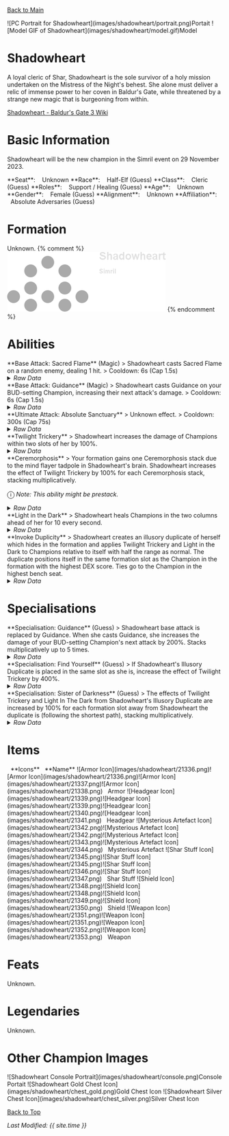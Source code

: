 [Back to Main](index.md)

<span class="championPortraitsRow">
    <span class="championPortraitsImage">
        ![PC Portrait for Shadowheart](images/shadowheart/portrait.png)Portait
    </span>
    <span class="championPortraitsImage">
        ![Model GIF of Shadowheart](images/shadowheart/model.gif)Model
    </span>
</span>

# Shadowheart

A loyal cleric of Shar, Shadowheart is the sole survivor of a holy mission undertaken on the Mistress of the Night's behest. She alone must deliver a relic of immense power to her coven in Baldur's Gate, while threatened by a strange new magic that is burgeoning from within.

[Shadowheart - Baldur's Gate 3 Wiki](https://bg3.wiki/wiki/Shadowheart)

# Basic Information

Shadowheart will be the new champion in the Simril event on 29 November 2023.

<span class="champStatsTableColumn">
    <span class="champStatsTableRow">
        <span class="champStatsTableInfoHeader">
            <span style="margin-right:4px;">**Seat**:</span>
        </span>
        <span class="champStatsTableInfoSmall">
            <span style="margin-left:8px;">Unknown</span>
        </span>
    </span>
    <span class="champStatsTableRow">
        <span class="champStatsTableInfoHeader">
            <span style="margin-right:4px;">**Race**:</span>
        </span>
        <span class="champStatsTableInfoSmall">
            <span style="margin-left:8px;">Half-Elf (Guess)</span>
        </span>
    </span>
    <span class="champStatsTableRow">
        <span class="champStatsTableInfoHeader">
            <span style="margin-right:4px;">**Class**:</span>
        </span>
        <span class="champStatsTableInfoSmall">
            <span style="margin-left:8px;">Cleric (Guess)</span>
        </span>
    </span>
    <span class="champStatsTableRow">
        <span class="champStatsTableInfoHeader">
            <span style="margin-right:4px;">**Roles**:</span>
        </span>
        <span class="champStatsTableInfoSmall">
            <span style="margin-left:8px;">Support / Healing (Guess)</span>
        </span>
    </span>
    <span class="champStatsTableRow">
        <span class="champStatsTableInfoHeader">
            <span style="margin-right:4px;">**Age**:</span>
        </span>
        <span class="champStatsTableInfoSmall">
            <span style="margin-left:8px;">Unknown</span>
        </span>
    </span>
    <span class="champStatsTableRow">
        <span class="champStatsTableInfoHeader">
            <span style="margin-right:4px;">**Gender**:</span>
        </span>
        <span class="champStatsTableInfoSmall">
            <span style="margin-left:8px;">Female (Guess)</span>
        </span>
    </span>
    <span class="champStatsTableRow">
        <span class="champStatsTableInfoHeader">
            <span style="margin-right:4px;">**Alignment**:</span>
        </span>
        <span class="champStatsTableInfoSmall">
            <span style="margin-left:8px;">Unknown</span>
        </span>
    </span>
    <span class="champStatsTableRow">
        <span class="champStatsTableInfoHeader">
            <span style="margin-right:4px;">**Affiliation**:</span>
        </span>
        <span class="champStatsTableInfoSmall">
            <span style="margin-left:8px;">Absolute Adversaries (Guess)</span>
        </span>
    </span>
</span>

# Formation

Unknown.
{% comment %}
<span class="formationBorder">
    ![Formation Layout](images/shadowheart/formation.png)
</span>
{% endcomment %}

# Abilities

<div markdown="1" class="abilityBorder"><div markdown="1" class="abilityBorderInner">
**Base Attack: Sacred Flame** (Magic)
> Shadowheart casts Sacred Flame on a random enemy, dealing 1 hit.  
> Cooldown: 6s (Cap 1.5s)
<details><summary><em>Raw Data</em></summary>
<p>
<pre>
{
    "description": "Shadowheart casts Sacred Flame on a random enemy, dealing 1 hit.",
    "long_description": "",
    "damage_modifier": 1,
    "damage_types": ["magic"],
    "graphic_id": 0,
    "target": "random",
    "aoe_radius": 0,
    "tags": ["ranged"],
    "num_targets": 1,
    "animations": [{
        "projectile_details": {
            "projectile_hit_graphic_id": 21569,
            "projectile_speed": 10000,
            "hash": "220b7624ef8bba01663706bfc0b44e70"
        },
        "hit_sound": 133,
        "shoot_sound": 164,
        "type": "ranged_attack",
        "projectile": "pd_generic_projectile",
        "shoot_frame": 10
    }],
    "name": "Sacred Flame",
    "cooldown": 6,
    "id": 701
}
</pre>
</p>
</details>
</div></div>
<div markdown="1" class="abilityBorder"><div markdown="1" class="abilityBorderInner">
**Base Attack: Guidance** (Magic)
> Shadowheart casts Guidance on your BUD-setting Champion, increasing their next attack's damage.  
> Cooldown: 6s (Cap 1.5s)
<details><summary><em>Raw Data</em></summary>
<p>
<pre>
{
    "description": "Shadowheart casts Guidance on your BUD-setting Champion, increasing their next attack's damage.",
    "long_description": "",
    "damage_modifier": 1,
    "damage_types": ["magic"],
    "graphic_id": 0,
    "target": "none",
    "aoe_radius": 0,
    "tags": ["ranged"],
    "num_targets": 0,
    "animations": [{
        "no_cooldown_display": false,
        "no_jump": true,
        "animation_sequence_name": "attack_b",
        "type": "melee_attack",
        "no_damage_display": true
    }],
    "name": "Guidance",
    "cooldown": 6,
    "id": 702
}
</pre>
</p>
</details>
</div></div>

<div markdown="1" class="abilityBorder"><div markdown="1" class="abilityBorderInner">
**Ultimate Attack: Absolute Sanctuary**
> Unknown effect.  
> Cooldown: 300s (Cap 75s)
<details><summary><em>Raw Data</em></summary>
<p>
<pre>
{
    "description": "",
    "long_description": "",
    "damage_modifier": 1,
    "damage_types": ["magic"],
    "graphic_id": 21370,
    "target": "all",
    "aoe_radius": 0,
    "tags": [
        "ranged",
        "ultimate"
    ],
    "num_targets": 0,
    "animations": [{
        "ultimate": "shadowheart",
        "type": "ultimate_attack"
    }],
    "name": "Absolute Sanctuary",
    "cooldown": 300,
    "id": 703
}
</pre>
</p>
</details>
</div></div>

<div markdown="1" class="abilityBorder"><div markdown="1" class="abilityBorderInner">
**Twilight Trickery**
> Shadowheart increases the damage of Champions within two slots of her by 100%.
<details><summary><em>Raw Data</em></summary>
<p>
<pre>
{
    "effect_keys": [{
        "effect_string": "hero_dps_multiplier_mult,100",
        "targets": [{
            "distance": 2,
            "type": "distance"
        }]
    }],
    "requirements": "",
    "description": {"desc": "Shadowheart increases the damage of Champions within two slots of her by $(amount)%."},
    "id": 1754,
    "flavour_text": "",
    "graphic_id": 21366,
    "properties": {
        "is_formation_ability": true,
        "owner_use_outgoing_description": false
    }
}
</pre>
</p>
</details>
</div></div>

<div markdown="1" class="abilityBorder"><div markdown="1" class="abilityBorderInner">
**Ceremorphosis**
> Your formation gains one Ceremorphosis stack due to the mind flayer tadpole in Shadowheart's brain. Shadowheart increases the effect of Twilight Trickery by 100% for each Ceremorphosis stack, stacking multiplicatively.

<span style="font-size:1.2em;">ⓘ</span> *Note: This ability might be prestack.*
<details><summary><em>Raw Data</em></summary>
<p>
<pre>
{
    "effect_keys": [
        {"effect_string": "pre_stack_amount,100"},
        {
            "amount_expr": "upgrade_amount(13276,0)",
            "stack_title": "Total Ceremorphosis Stacks",
            "amount_updated_listeners": ["slot_changed"],
            "stacks_multiply": true,
            "total_title": "Total Bonus",
            "off_when_benched": true,
            "show_bonus": true,
            "amount_func": "mult",
            "stack_func": "per_ceremorphosis_stacks",
            "effect_string": "buff_upgrade,0,13275",
            "desc_forced_order": 2
        },
        {
            "stack_title": "Shadowheart Ceremorphosis Stacks",
            "manual_stacking": true,
            "stacks_multiply": false,
            "off_when_benched": true,
            "outgoing_buffs": false,
            "effect_string": "shadowheart_ceremorphosis_stacks,1",
            "show_stacks": true,
            "desc_forced_order": 1
        }
    ],
    "requirements": "",
    "description": {"desc": "Your formation gains one Ceremorphosis stack due to the mind flayer tadpole in Shadowheart's brain. Shadowheart increases the effect of Twilight Trickery by $(amount)% for each Ceremorphosis stack, stacking multiplicatively."},
    "id": 1755,
    "flavour_text": "",
    "graphic_id": 21363,
    "properties": {
        "indexed_effect_properties": true,
        "retain_on_slot_changed": true,
        "is_formation_ability": true,
        "default_bonus_index": 0,
        "owner_use_outgoing_description": true,
        "per_effect_index_bonuses": true
    }
}
</pre>
</p>
</details>
</div></div>

<div markdown="1" class="abilityBorder"><div markdown="1" class="abilityBorderInner">
**Light in the Dark**
> Shadowheart heals Champions in the two columns ahead of her for 10 every second.
<details><summary><em>Raw Data</em></summary>
<p>
<pre>
{
    "effect_keys": [{
        "effect_string": "heal,10",
        "targets": ["next_two_col"]
    }],
    "requirements": "",
    "description": {"desc": "Shadowheart heals Champions in the two columns ahead of her for $(amount) every second."},
    "id": 1756,
    "flavour_text": "",
    "graphic_id": 21365,
    "properties": {
        "is_formation_ability": true,
        "owner_use_outgoing_description": false
    }
}
</pre>
</p>
</details>
</div></div>

<div markdown="1" class="abilityBorder"><div markdown="1" class="abilityBorderInner">
**Invoke Duplicity**
> Shadowheart creates an illusory duplicate of herself which hides in the formation and applies Twilight Trickery and Light in the Dark to Champions relative to itself with half the range as normal. The duplicate positions itself in the same formation slot as the Champion in the formation with the highest DEX score. Ties go to the Champion in the highest bench seat.
<details><summary><em>Raw Data</em></summary>
<p>
<pre>
{
    "effect_keys": [
        {
            "off_when_benched": true,
            "effect_string": "shadowheart_invoke_duplicity",
            "targets": ["self_slot"],
            "skip_effect_key_desc": true
        },
        {
            "amount_expr": "upgrade_amount(13275,0)",
            "off_when_benched": true,
            "effect_string": "hero_dps_multiplier_mult,0",
            "override_key_desc": "Twilight Trickery - Increases the damage of $target by $amount%",
            "targets": [{
                "distance": 1,
                "type": "distance"
            }]
        },
        {
            "amount_expr": "upgrade_amount(13277,0)",
            "off_when_benched": true,
            "effect_string": "heal,0",
            "override_key_desc": "Light In The Dark - Heals $target for $amount every second",
            "targets": ["next_col"]
        }
    ],
    "requirements": "",
    "description": {"desc": "Shadowheart creates an illusory duplicate of herself which hides in the formation and applies Twilight Trickery and Light in the Dark to Champions relative to itself with half the range as normal. The duplicate positions itself in the same formation slot as the Champion in the formation with the highest DEX score. Ties go to the Champion in the highest bench seat."},
    "id": 1757,
    "flavour_text": "",
    "graphic_id": 21364,
    "properties": {
        "indexed_effect_properties": true,
        "is_formation_ability": true,
        "use_owner_override": true,
        "owner_use_outgoing_description": false,
        "per_effect_index_bonuses": true
    }
}
</pre>
</p>
</details>
</div></div>

# Specialisations

<div markdown="1" class="abilityBorder"><div markdown="1" class="abilityBorderInner">
**Specialisation: Guidance** (Guess)
> Shadowheart base attack is replaced by Guidance. When she casts Guidance, she increases the damage of your BUD-setting Champion's next attack by 200%. Stacks multiplicatively up to 5 times.
<details><summary><em>Raw Data</em></summary>
<p>
<pre>
{
    "effect_keys": [
        {
            "stack_title": "Guidance Stacks",
            "stacks_multiply": true,
            "show_bonus": true,
            "effect_string": "do_nothing,200",
            "more_triggers": [{
                "action": {"type": "reset_stacks"},
                "trigger": "on_broadcast_stacks,shadowheart_guidance_trigger"
            }],
            "max_stacks": 5,
            "stacks_on_trigger": "owner_base_attack"
        },
        {"effect_string": "change_base_attack,702"},
        {
            "amount_expr": "upgrade_amount(13279,0)",
            "off_when_benched": true,
            "active_graphic_id": 21571,
            "effect_string": "hero_dps_multiplier_mult,0",
            "active_graphic_sort": "bottom",
            "targets": ["bud_setter"]
        },
        {
            "effect_string": "broadcast_on_trigger,shadowheart_guidance_trigger,pre_target_attack",
            "targets": ["bud_setter"],
            "skip_effect_key_desc": true
        }
    ],
    "requirements": "",
    "description": {"desc": "Shadowheart base attack is replaced by Guidance. When she casts Guidance, she increases the damage of your BUD-setting Champion's next attack by $(not_buffed amount)%. Stacks multiplicatively up to $(max_stacks) times."},
    "id": 1758,
    "flavour_text": "",
    "graphic_id": 0,
    "properties": {
        "indexed_effect_properties": true,
        "retain_on_slot_changed": true,
        "is_formation_ability": true,
        "default_bonus_index": 0,
        "owner_use_outgoing_description": true,
        "formation_circle_icon": false,
        "per_effect_index_bonuses": true
    }
}
</pre>
</p>
</details>
</div></div>

<div markdown="1" class="abilityBorder"><div markdown="1" class="abilityBorderInner">
**Specialisation: Find Yourself** (Guess)
> If Shadowheart's Illusory Duplicate is placed in the same slot as she is, increase the effect of Twilight Trickery by 400%.
<details><summary><em>Raw Data</em></summary>
<p>
<pre>
{
    "effect_keys": [{"effect_string": "buff_upgrade,400,13275"}],
    "requirements": [{"requirement": "shadowheart_is_duplicity_target"}],
    "description": {"desc": "If Shadowheart's Illusory Duplicate is placed in the same slot as she is, increase the effect of Twilight Trickery by $(amount)%."},
    "id": 1759,
    "flavour_text": "",
    "graphic_id": 0,
    "properties": {
        "is_formation_ability": true,
        "owner_use_outgoing_description": true,
        "formation_circle_icon": false
    }
}
</pre>
</p>
</details>
</div></div>

<div markdown="1" class="abilityBorder"><div markdown="1" class="abilityBorderInner">
**Specialisation: Sister of Darkness** (Guess)
> The effects of Twilight Trickery and Light In The Dark from Shadowheart's Illusory Duplicate are increased by 100% for each formation slot away from Shadowheart the duplicate is (following the shortest path), stacking multiplicatively.
<details><summary><em>Raw Data</em></summary>
<p>
<pre>
{
    "effect_keys": [{
        "amount_updated_listeners": [
            "slot_changed",
            "ability_score_changed"
        ],
        "stacks_multiply": true,
        "show_bonus": true,
        "amount_func": "mult",
        "stack_func": "shadowheart_invoke_duplicity_dist",
        "effect_string": "buff_upgrade,100,13278"
    }],
    "requirements": "",
    "description": {"desc": "The effects of Twilight Trickery and Light In The Dark from Shadowheart's Illusory Duplicate are increased by $(not_buffed amount)% for each formation slot away from Shadowheart the duplicate is (following the shortest path), stacking multiplicatively."},
    "id": 1760,
    "flavour_text": "",
    "graphic_id": 0,
    "properties": {
        "is_formation_ability": true,
        "owner_use_outgoing_description": true,
        "formation_circle_icon": false
    }
}
</pre>
</p>
</details>
</div></div>

# Items

<span class="itemTableColumn">
    <span class="itemTableRowHeader">
        <span class="itemTableIcon" style="align-items:center;">
            <span style="margin-left:8px;">**Icons**</span>
        </span>
        <span class="itemTableNameSmall">
            <span style="margin-left: 8px;">**Name**</span>
        </span>
    </span>
    <span class="itemTableRow">
        <span class="itemTableIcon" style="align-items:center;">
            <span class="itemTableIcon1">![Armor Icon](images/shadowheart/21336.png)</span><span class="itemTableIcon2">![Armor Icon](images/shadowheart/21336.png)</span><span class="itemTableIcon3">![Armor Icon](images/shadowheart/21337.png)</span><span class="itemTableIcon4">![Armor Icon](images/shadowheart/21338.png)</span>
        </span>
        <span class="itemTableNameSmall">
            <span style="margin-left: 8px;">Armor</span>
        </span>
    </span>
    <span class="itemTableRow">
        <span class="itemTableIcon" style="align-items:center;">
            <span class="itemTableIcon1">![Headgear Icon](images/shadowheart/21339.png)</span><span class="itemTableIcon2">![Headgear Icon](images/shadowheart/21339.png)</span><span class="itemTableIcon3">![Headgear Icon](images/shadowheart/21340.png)</span><span class="itemTableIcon4">![Headgear Icon](images/shadowheart/21341.png)</span>
        </span>
        <span class="itemTableNameSmall">
            <span style="margin-left: 8px;">Headgear</span>
        </span>
    </span>
    <span class="itemTableRow">
        <span class="itemTableIcon" style="align-items:center;">
            <span class="itemTableIcon1">![Mysterious Artefact Icon](images/shadowheart/21342.png)</span><span class="itemTableIcon2">![Mysterious Artefact Icon](images/shadowheart/21342.png)</span><span class="itemTableIcon3">![Mysterious Artefact Icon](images/shadowheart/21343.png)</span><span class="itemTableIcon4">![Mysterious Artefact Icon](images/shadowheart/21344.png)</span>
        </span>
        <span class="itemTableNameSmall">
            <span style="margin-left: 8px;">Mysterious Artefact</span>
        </span>
    </span>
    <span class="itemTableRow">
        <span class="itemTableIcon" style="align-items:center;">
            <span class="itemTableIcon1">![Shar Stuff Icon](images/shadowheart/21345.png)</span><span class="itemTableIcon2">![Shar Stuff Icon](images/shadowheart/21345.png)</span><span class="itemTableIcon3">![Shar Stuff Icon](images/shadowheart/21346.png)</span><span class="itemTableIcon4">![Shar Stuff Icon](images/shadowheart/21347.png)</span>
        </span>
        <span class="itemTableNameSmall">
            <span style="margin-left: 8px;">Shar Stuff</span>
        </span>
    </span>
    <span class="itemTableRow">
        <span class="itemTableIcon" style="align-items:center;">
            <span class="itemTableIcon1">![Shield Icon](images/shadowheart/21348.png)</span><span class="itemTableIcon2">![Shield Icon](images/shadowheart/21348.png)</span><span class="itemTableIcon3">![Shield Icon](images/shadowheart/21349.png)</span><span class="itemTableIcon4">![Shield Icon](images/shadowheart/21350.png)</span>
        </span>
        <span class="itemTableNameSmall">
            <span style="margin-left: 8px;">Shield</span>
        </span>
    </span>
    <span class="itemTableRow">
        <span class="itemTableIcon" style="align-items:center;">
            <span class="itemTableIcon1">![Weapon Icon](images/shadowheart/21351.png)</span><span class="itemTableIcon2">![Weapon Icon](images/shadowheart/21351.png)</span><span class="itemTableIcon3">![Weapon Icon](images/shadowheart/21352.png)</span><span class="itemTableIcon4">![Weapon Icon](images/shadowheart/21353.png)</span>
        </span>
        <span class="itemTableNameSmall">
            <span style="margin-left: 8px;">Weapon</span>
        </span>
    </span>
</span>

# Feats

Unknown.

# Legendaries

Unknown.

# Other Champion Images

<span class="championImagesColumn">
    <span class="championImagesRow">
        <span class="championImagesPortrait">
            ![Shadowheart Console Portrait](images/shadowheart/console.png)Console Portait
        </span>
    </span>
    <span class="championImagesRow">
        <span class="championImagesChests">
            ![Shadowheart Gold Chest Icon](images/shadowheart/chest_gold.png)Gold Chest Icon
        </span>
        <span class="championImagesChests">
            ![Shadowheart Silver Chest Icon](images/shadowheart/chest_silver.png)Silver Chest Icon
        </span>
    </span>
</span>

[Back to Top](#top)

*Last Modified: {{ site.time }}*